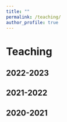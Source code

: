 ```yaml
---
title: ""
permalink: /teaching/
author_profile: true
---
```

Teaching
======

## 2022-2023

## 2021-2022

## 2020-2021

